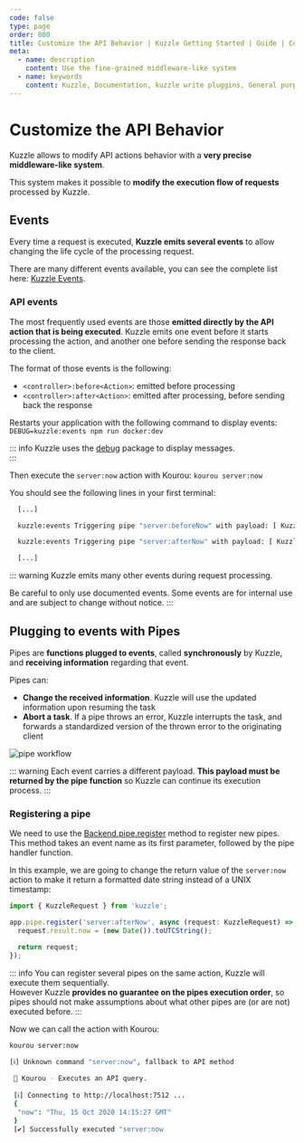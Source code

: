 ```yaml
---
code: false
type: page
order: 800
title: Customize the API Behavior | Kuzzle Getting Started | Guide | Core
meta:
  - name: description
    content: Use the fine-grained middleware-like system
  - name: keywords
    content: Kuzzle, Documentation, kuzzle write pluggins, General purpose backend, Write an Application, iot, backend, opensource, realtime, Customize the API Behavior 
---
```



# Customize the API Behavior

<!-- Duplicate with guides/develop-on-kuzzle/event-system -->

Kuzzle allows to modify API actions behavior with a **very precise middleware-like system**.  

This system makes it possible to **modify the execution flow of requests** processed by Kuzzle.

## Events

Every time a request is executed, **Kuzzle emits several events** to allow changing the life cycle of the processing request.

There are many different events available, you can see the complete list here: [Kuzzle Events](/core/2/framework/events).

### API events

The most frequently used events are those **emitted directly by the API action that is being executed**. Kuzzle emits one event before it starts processing the action, and another one before sending the response back to the client.

The format of those events is the following:
 - `<controller>:before<Action>`: emitted before processing
 - `<controller>:after<Action>`: emitted after processing, before sending back the response

Restarts your application with the following command to display events: `DEBUG=kuzzle:events npm run docker:dev`

::: info
Kuzzle uses the [debug](https://www.npmjs.com/package/debug) package to display messages.  
:::

Then execute the `server:now` action with Kourou: `kourou server:now`

You should see the following lines in your first terminal:
```bash
  [...]

  kuzzle:events Triggering pipe "server:beforeNow" with payload: [ KuzzleRequest { /* ... */ } ] +0ms

  kuzzle:events Triggering pipe "server:afterNow" with payload: [ KuzzleRequest { /* ... */ } ] +1ms

  [...]
```

::: warning
Kuzzle emits many other events during request processing.

Be careful to only use documented events. Some events are for internal use and are subject to change without notice.
:::

## Plugging to events with Pipes

<!-- Duplicate with guides/develop-on-kuzzle/event-system -->

Pipes are **functions plugged to events**, called **synchronously** by Kuzzle, and **receiving information** regarding that event.

Pipes can:
  - **Change the received information**. Kuzzle will use the updated information upon resuming the task
  - **Abort a task**. If a pipe throws an error, Kuzzle interrupts the task, and forwards a standardized version of the thrown error to the originating client

![pipe workflow](./pipes-workflow.png)

::: warning
Each event carries a different payload. **This payload must be returned by the pipe function** so Kuzzle can continue its execution process.
:::

### Registering a pipe

<!-- Duplicate with guides/develop-on-kuzzle/event-system -->

We need to use the [Backend.pipe.register](/core/2/framework/classes/backend-pipe/register) method to register new pipes. This method takes an event name as its first parameter, followed by the pipe handler function.

In this example, we are going to change the return value of the `server:now` action to make it return a formatted date string instead of a UNIX timestamp:

```js
import { KuzzleRequest } from 'kuzzle';

app.pipe.register('server:afterNow', async (request: KuzzleRequest) => {
  request.result.now = (new Date()).toUTCString();

  return request;
});
```

::: info
You can register several pipes on the same action, Kuzzle will execute them sequentially.  
However Kuzzle **provides no guarantee on the pipes execution order**, so pipes should not make assumptions about what other pipes are (or are not) executed before.
:::

Now we can call the action with Kourou:

```bash
kourou server:now

[ℹ] Unknown command "server:now", fallback to API method
 
 🚀 Kourou - Executes an API query.
 
 [ℹ] Connecting to http://localhost:7512 ...
 {
  "now": "Thu, 15 Oct 2020 14:15:27 GMT"
 }
 [✔] Successfully executed "server:now
```

<GuidesLinks
  :prev="{ text: 'Create new Controllers', url: '/guides/getting-started/create-new-controllers' }" 
  :next="{ text: 'Deploy your Application', url: '/guides/getting-started/deploy-your-application/' }" 
/>
